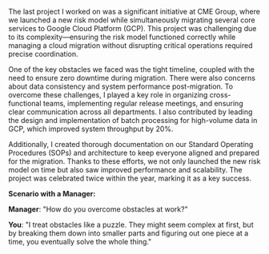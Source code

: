 The last project I worked on was a significant initiative at CME Group, where we launched a new risk model while simultaneously migrating several core services to Google Cloud Platform (GCP). This project was challenging due to its complexity—ensuring the risk model functioned correctly while managing a cloud migration without disrupting critical operations required precise coordination.

One of the key obstacles we faced was the tight timeline, coupled with the need to ensure zero downtime during migration. There were also concerns about data consistency and system performance post-migration. To overcome these challenges, I played a key role in organizing cross-functional teams, implementing regular release meetings, and ensuring clear communication across all departments. I also contributed by leading the design and implementation of batch processing for high-volume data in GCP, which improved system throughput by 20%.

Additionally, I created thorough documentation on our Standard Operating Procedures (SOPs) and architecture to keep everyone aligned and prepared for the migration. Thanks to these efforts, we not only launched the new risk model on time but also saw improved performance and scalability. The project was celebrated twice within the year, marking it as a key success.

**Scenario with a Manager:**

**Manager**: "How do you overcome obstacles at work?"

**You**: "I treat obstacles like a puzzle. They might seem complex at first, but by breaking them down into smaller parts and figuring out one piece at a time, you eventually solve the whole thing."
